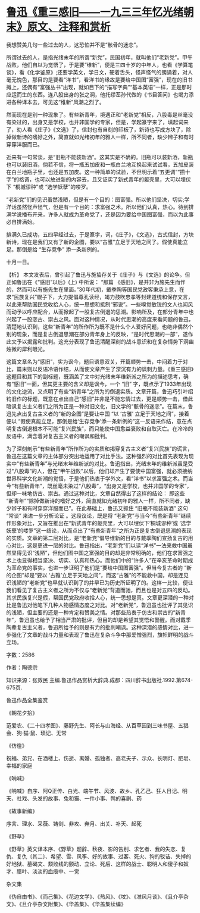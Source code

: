 # [鲁迅《重三感旧——一九三三年忆光绪朝末》原文、注释和赏析](https://www.vrrw.net/wx/9706.html)

我想赞美几句一些过去的人，这恐怕并不是“骸骨的迷恋”。

所谓过去的人，是指光绪末年的所谓“新党”，民国初年，就叫他们“老新党”。甲午战败，他们自以为觉悟了，于是要“维新”，便是三四十岁的中年人，也看《学算笔谈》，看《化学鉴原》;还要学英文，学日文，硬着舌头，怪声怪气的朗诵着，对人毫无愧色，那目的是要看“洋书”，看洋书的缘故是要给中国图“富强”，现在的旧书摊上，还偶有“富强丛书”出现，就如目下的“描写字典”“基本英语”一样，正是那时应运而生的东西。连八股出身的张之洞，他托缪荃孙代做的《书目答问》也竭力添进各种译本去，可见这“维新”风潮之烈了。

然而现在是别一种现象了。有些新青年，境遇正和“老新党”相反，八股毒是丝毫没有染过的，出身又是学校，也并非国学的专家，但是，学起篆字来了，填起词来了，劝人看《庄子》《文选》了，信封也有自刻的印板了，新诗也写成方块了，除掉做新诗的嗜好之外，简直就如光绪初年的雅人一样，所不同者，缺少辫子和有时穿穿洋服而已。

近来有一句常谈，是“旧瓶不能装新酒”。这其实是不确的。旧瓶可以装新酒，新瓶也可以装旧酒，倘若不信，将一瓶五加皮和一瓶白兰地互换起来试试看，五加皮装在白兰地瓶子里，也还是五加皮。这一种简单的试验，不但明示着“五更调”“攒十字”的格调，也可以放进新的内容去，且又证实了新式青年的躯壳里，大可以埋伏下 “桐城谬种”或 “选学妖孽”的喽罗。

“老新党”们的见识虽然浅陋，但是有一个目的：图富强。所以他们坚决，切实;学洋话虽然怪声怪气，但是有一个目的：求富强之术。所以他们认真，热心。待到排满学说播布开来，许多人就成为革命党了，还是因为要给中国图富强，而以为此事必自排满始。

排满久已成功，五四早经过去，于是篆字，词，《庄子》，《文选》，古式信封，方块新诗，现在是我们又有了新的企图，要以“古雅”立足于天地之间了。假使真能立足。那倒是给 “生存竞争” 添一条新例的。

十月一日。



【析】 本文发表后，曾引起了鲁迅与施蛰存关于《庄子》与《文选》的论争。但正如鲁迅在《“感旧”以后》(上) 中所说： “那篇 《感旧》，是并非为施先生而作的，然而可以有施先生在里面。”30年代初，戴季陶等国民党政客秉承上意，在求“民族复兴”幌子下，大力提倡尊孔读经，竭力鼓吹忠孝等封建道统和保存文言，以此来帮助国民党收拾人心，统一思想和抵制“邪说”。一些嗅觉敏锐的文人也闻风而动予以呼应配合，从而掀起了一股复古倒退的思潮。影响所及，在部分青年中也兴起了一股恋古、崇古之风。面对这种情况，从时代思潮的高度来看问题的鲁迅，清楚地认识到，这些“新青年”的所作所为既不是什么个人爱好问题，也绝非偶然个别的现象，而是复古倒退思潮在部分青年身上的反映，“是时代思潮的一部”，遂作此文予以揭露和批判。这充分表现了鲁迅清醒深刻的战斗意识和在复杂情势下洞幽烛微的犀利眼光。

这篇文章名为“感旧”，实为讽今，题目语意双关，开篇顺势一击，中间着力于对比，篇末则以反语冷语作结，从而使文章产生了深沉有力的讽刺力量。《重三感旧》这题目和其下的副标题，既涵盖了文中对光绪末年维新派之所为的描述思考，确有“感旧”一面，但其更主要的含义却是讽今，一个 “旧” 字，既点示了1933年出现的文化逆流，又点明了有些“新青年”之所为的倒退实质。文章开篇，鲁迅巧引叶绍钧旧作的标题，既意在点出自己“感旧”并非是不能忘情过去，更是顺势一击，借此暗讽复古主义者们之所为正是一种对旧文化，旧文学的“骸骨的迷恋”。在篇末，鲁迅先点出复古主义者的“新的企图”是要让中国 “以 ‘古雅’ 立足于天地之间”，接着便以 “假使真能立足，那倒是给‘生存竞争’添一条新例的”这一反语来作结，意在点明复古倒退根本不可能“复兴民族”，而只能使中国愈益衰败和自取灭亡。在冷冷的反语中，满含着对复古主义者的嘲讽和批判。

为了深刻剖示“有些新青年”所作所为的实质和揭穿复古主义者“复兴民族”的谎言，鲁迅在这篇文章的主体部分突出地运用了对比手法。这种强烈的对比首先表现为现实中“有些新青年”与光绪末年维新派的对比。鲁迅指出，光绪末年的维新派虽是受过“八股毒”的人，但在“甲午战败”以后，他们却产生了要使中国富强，就必须接纳世界科学文化新潮的觉悟，于是他们热衷于学外文，看“洋书”以求富强之术。而当今“有些新青年”，既丝毫未染过“八股毒”，“出身又是学校，也并非国学的专家”，但却一味地仿古、崇古。通过这种对比，文章自然得出了这样的结论： 即这些 “新青年”“除掉做新诗的嗜好之外，简直就如光绪初年的雅人一样，所不同者，缺少辫子和有时穿穿洋服而已”。在此基础上，鲁迅又抓住 “旧瓶不能装新酒” 这句 “常谈” 来进一步分析论证 。这段议论，既是将 “老新党”与当今“有些新青年”继续作形象对比，又旨在推出在“新式青年的躯壳里，大可以埋伏下‘桐城谬种’或 ‘选学妖孽’的喽罗”这一结论，从而点出了“有些新青年”之所为正是复古倒退思潮的表现的实质。文章的第二层对比，是“老新党”倡导维新的目的与戴季陶们宣扬复古的用心对比，这是更进一层的对比。鲁迅指出，“老新党”们以读“洋书”一法来救中国虽然显得见识“浅陋”，但他们图中国之富强的目的却是非常明确的，他们在求富强之术上也显得相当坚决、切实、认真和热心。而他们中的“许多人”在辛亥革命时期成为革命党的事实，也进一步证明了他们是“要给中国图富强”。但当今复古者的 “新的企图”却是“要以 ‘古雅’立足于天地之间”，而这“古雅”的不能救中国，却是连见识浅陋的“老新党”也早就认识到了的并早已为历史所证明了的。这样一比较，便让我们看见了复古主义者之所为不仅与“老新党”背道而驰，而且也是对五四的反动。其求民族复兴是假，帮国民党政府收拾人心，统一思想是真。文章更深潜的一种对比是鲁迅对他笔下几种人物感情态度之对比。对“老新党”，鲁迅虽也批评了其见识的浅陋，但主要的还是一种肯定和赞美之情。对那些热衷于仿古和崇古的“新青年”，鲁迅虽也给予了相当严肃的批评，但目的却是希望其觉悟和警醒。而对戴季陶辈复古主义者，鲁迅所给予的则是有力的批判嘲讽。这种深潜的感情对比，进一步强化了文章的战斗力量和表现了鲁迅在复杂斗争中那爱憎强烈，旗帜鲜明的战斗立场。

字数：2586

作者：陶德宗

知识来源：张效民 主编.鲁迅作品赏析大辞典.成都：四川辞书出版社.1992.第674-675页.

鲁迅作品全集鉴赏

《朝花夕拾》

范爱农、《二十四孝图》、藤野先生、阿长与山海经、从百草园到三味书屋、五猖会、狗·猫·鼠、琐记、无常

《仿徨》

祝福、弟兄、在酒楼上、伤逝、离婚、孤独者、高老夫子、示众、长明灯、肥皂、幸福的家庭

《呐喊》

《呐喊》自序、阿Q正传、白光、端午节、风波、故乡、孔乙己、狂人日记、明天、社戏、头发的故事、兔和猫、一件小事、鸭的喜剧、药

《故事新编》

序言、理水、采薇、铸剑、非攻、奔月、出关、补天、起死

《野草》

《野草》英文译本序、《野草》题辞、秋夜、影的告别、求乞者、我的失恋、复仇、复仇〔其二〕、希望、雪、风筝、好的故事、过客、死火、狗的驳诘、失掉的好地狱、墓碣文、颓败线的颤动、立论、死后、这样的战士、聪明人和傻子和奴才、腊叶、淡淡的血痕中、一觉

杂文集

《伪自由书》、《而己集》、《花边文学》、《热风》、《坟》、《准风月谈》、《且介亭杂文》、《且介亭杂文附集》、《华盖集》、《华盖集续编》


